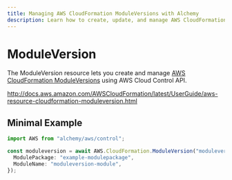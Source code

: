 ```yaml
---
title: Managing AWS CloudFormation ModuleVersions with Alchemy
description: Learn how to create, update, and manage AWS CloudFormation ModuleVersions using Alchemy Cloud Control.
---
```


# ModuleVersion

The ModuleVersion resource lets you create and manage [AWS CloudFormation ModuleVersions](https://docs.aws.amazon.com/cloudformation/latest/userguide/) using AWS Cloud Control API.

http://docs.aws.amazon.com/AWSCloudFormation/latest/UserGuide/aws-resource-cloudformation-moduleversion.html

## Minimal Example

```ts
import AWS from "alchemy/aws/control";

const moduleversion = await AWS.CloudFormation.ModuleVersion("moduleversion-example", {
  ModulePackage: "example-modulepackage",
  ModuleName: "moduleversion-module",
});
```

